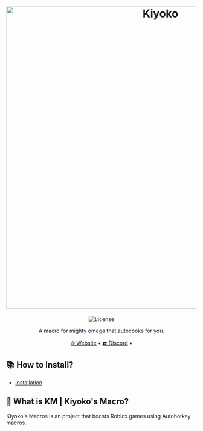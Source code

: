 <h1 align="center">
  <a href="https://discord.gg/8xPc9x4Gus" target="_blank"><img src="https://camo.githubusercontent.com/17ccc96d90f1f79768fbf2f8dfd2f6e3c3ffdcebed2265625552b3780018261e/68747470733a2f2f63646e2e646973636f72646170702e636f6d2f6174746163686d656e74732f3830353535373635393232363231303333352f313232393632313133303739333332303439392f6b69796f6b6f7468756d626e61696c2e706e673f65783d36363330353865612669733d363631646533656126686d3d3564626638323530393136386432363861356664636139366633666662363063643966383166616339636436613432316335616561353634623236623164643326" alt="Kiyoko" width="800"></a>
</h1>
  <p align="center">
    <img alt="License" src="https://camo.githubusercontent.com/1fa5dd0488f9004c806e1e402a68aaa3a998554fc47f33f4dd6892cc8b39d6ff/68747470733a2f2f696d672e736869656c64732e696f2f6769746875622f6c6963656e73652f61746c61732d6f732f61746c61733f7374796c653d666f722d7468652d6261646765266c6f676f3d67697468756226636f6c6f723d314139314646"/>
  </p>
<p align="center">A macro for mighty omega that autocooks for you.</p>

<p align="center">
  <a href="https://kiyokosmacros.netlify.app" target="_blank">🌐 Website</a>
  •
  <a href="https://discord.gg/8xPc9x4Gus" target="_blank">☎️ Discord</a>
  •
</p>

## 📚 **How to Install?**
- [Installation](https://youtu.be/EF6H9WXwU94)

## 🤔 What is KM | Kiyoko's Macro?
Kiyoko's Macros is an project that boosts Roblox games using Autohotkey macros.
